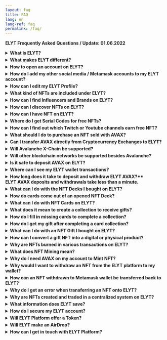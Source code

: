 ```yaml
---
layout: faq
title: FAQ
lang: en
lang-ref: faq
permalink: /faq/
---
```

<style>
      details {
    margin-bottom: 5px;
}
</style>
**ELYT Frequently Asked Questions / Update: 01.06.2022**

<details>
  <summary><b>What is ELYT?</b></summary> 
ELYT is a new generation of earning, customer loyalty and marketing platform. ELYT creates a connection between Influencer, Users and Brands. ELYT utilizes some Web3 technologies with a  unique approach and uses NFTs.
</details>

<details>
  <summary><b>What makes ELYT different?</b></summary>
With a distinctive business model, ELYT solves the problem of a falling floor price of NFTs. In addition, ELYT allows any user to create a profile account without requiring a cryptocurrency wallet. Users can acquire NFTs and conduct transactions on ELYT. This innovative method, ELYT, builds a bridge between Web2 and Web3.
</details>
  
<details>
  <summary><b>How to open an account on ELYT?</b></summary>
There are multiple ways to open an ELYT account. You can connect to ELYT with one of your recent accounts, such as Twitter, Twitch, Telegram, Facebook, Discord, your email address, or your mobile phone number. You can also connect to ELYT with your [Metamask](https://metamask.io) account and create a profile.
</details>

<details>
  <summary><b>How do I add my other social media / Metamask accounts to my ELYT account?</b></summary>
After creating your ELYT account with any option, you can define your other accounts by using the [My Social Accounts] (https://elyt.net/profile/social-accounts) section at the bottom of your account management page.
</details>

<details>
  <summary><b>How can I edit my ELYT Profile?</b></summary>
After logging into your ELYT account, you can define your account details by using the [Profile](https://elyt.net/profile/me) section at the bottom of your account management page.
</details>

<details>
  <summary><b>What kind of NFTs are included under ELYT?</b></summary>
Apart from its own NFTs, ELYT offers you many different NFT options by working with Influencers and Brands.

Those NFT options are divided into three basic categories: Decks, Cards, and Gifts.

The decks contain various cards and gifts can be bought with the collections created with these cards.
</details>

<details>
  <summary><b>How can I find Influencers and Brands on ELYT?</b></summary>
You can access all Influencers and Brands on the platform from the [Influencers] (https://elyt.net/influencers) option in the ELYT main menu.
</details>

<details>
  <summary><b>How can I discover NFTs on ELYT?</b></summary>
You can explore all NFTs on the platform with the [Explore](https://elyt.net/explore) option in the ELYT main menu.
</details>

<details>
  <summary><b>How can I have NFT on ELYT?</b></summary>
There are various methods to have NFT on ELYT;
- Follow various Twitch channels to get free decks
- Subscribe to various Twitch channels to get free decks
- Subscribing to various Youtube channels to get free decks
- Use Serial Codes to get free decks
- Pay with AVAX to buy decks
</details>

<details>
  <summary><b>Where do I get Serial Codes for free NFTs?</b></summary>
Serial Codes are distributed at a variety of events, live broadcasts, and via various platforms.
</details>

<details>
  <summary><b>How can I find out which Twitch or Youtube channels earn free NFT?</b></summary>
In the Explore section under ELYT, you can view all relevant free NFTs on ELYT by ticking Free NFTs in the left hand filter or directly using [this link](https://elyt.net/explore?free=true).
</details>

<details>
  <summary><b>What should I do to purchase an NFT sold with AVAX?</b></summary>
You must enter the [My Wallet](https://elyt.net/profile/wallet) section under your ELYT Profile page. Here you can deposit AVAX to your account on the platform with two different options.
- By transferring directly if you have linked your Metamask account
- By sending from any Avalanche C-Chain address with the deposit option.
</details>

<details>
  <summary><b>Can I transfer AVAX directly from Cryptocurrency Exchanges to ELYT?</b></summary>
Yes, you can. However, you should make sure that the cryptocurrency exchange you will send to has Avalanche C-Chain support. ELYT currently does not allow AVAX transfers via Avalanche X-Chain.
</details>

<details>
  <summary><b>Will Avalanche X-Chain be supported?</b></summary>
Currently, Avalanche X-Chain is not supported. In the future, this option can be evaluated and implemented considering user demands.
</details>

<details>
  <summary><b>Will other blockchain networks be supported besides Avalanche?</b></summary>
Yes, integration with different blockchain networks will be provided in the future.
</details>

<details>
  <summary><b>Is it safe to deposit AVAX on ELYT?</b></summary>
The infrastructure of ELYT has been designed professionally and has passed numerous audits. The hot and cold wallet structure of ELYT has been meticulously designed, and 85 percent of the assets in ELYT wallets are protected on the cold wallets. Users can deposit and withdraw AVAX at any time to their ELYT wallet.
</details>

<details>
  <summary><b>Where can I see my ELYT wallet transactions?</b></summary>
You can see all your wallet activities by entering the [My Logs] (https://elyt.net/profile/logs) section under your ELYT Profile page.
</details>

<details>
  <summary><b>How long does it take to deposit and withdraw ELYT AVAX?**<br>
ELYT AVAX deposits and withdrawals take less than a minute.
</details>

<details>
  <summary><b>What can I do with the NFT Decks I bought on ELYT?</b></summary>
All digital assets on ELYT are designed in NFT standard. For an NFT Package you have purchased;
- You can get the cards inside your NFT Deck by opening it.
- You can transfer your NFT Deck to another address on the ELYT platform.
- You can list your NFT Deck for sale with AVAX
- You Can Mint Your NFT Deck
</details>

<details>
  <summary><b>How do cards come out of an opened NFT Deck?</b></summary>
Each NFT Deck on ELYT has a distinct structure. An opened NFT Deck is burned (removed from the system), but all cards that come out of it are identified as a new NFTs for the user. These cards can have varying rarities and properties.
</details>

<details>
  <summary><b>What can I do with NFT Cards on ELYT?</b></summary>
All digital assets on ELYT are designed in NFT standard. For an NFT Card you have;
- You can transfer your NFT Card to another address on the ELYT platform.
- You can list your NFT Card for sale with AVAX
- You Can Mint Your NFT Card
- You can use your NFT Card to create a collection to buy a gift?
</details>

<details>
  <summary><b>What does it mean to create a collection to receive gifts?</b></summary>
Many gift options are offered to users on ELYT. To receive these gifts, ELYT users need to create a collection with various cards. On each gift page, users are shown which cards they need to receive that gift and how many of those cards they have.
</details>

<details>
  <summary><b>How do I fill in missing cards to complete a collection?</b></summary>
When you click on one of the missing cards, you will be taken to the card's detail page. This page lists decks that contain that card. You can purchase these decks using the options provided, and you can try to find this card by opening the decks. Remember that not every card is included in every deck; the cards are classified based on their rarity levels, and the likelihood of which cards will emerge from a deck is displayed on the relevant deck page.

ELYT users can also complete a collection by purchasing missing cards from other users who have the same card.

ELYT users can also obtain cards by creating a general purchase order for a missing card and having one of the users holding that card respond to this offer. ELYT functions as an NFT exchange thanks to this feature.
</details>

<details>
  <summary><b>How do I get my gift after completing a card collection?</b></summary>
If you have completed the collection required to receive a gift, you will be notified on the relevant gift page that you have fulfilled the necessary conditions to receive that gift, and you can then request that gift. When this is done, the Gift is identified as an NFT to the user, and the NFT Cards issued to receive the Gift are destroyed (completely removed from the system).
</details>

<details>
  <summary><b>What can I do with an NFT Gift I bought on ELYT?</b></summary>
All digital assets on ELYT are designed in NFT standard. For an NFT Gift you have;
- You can convert your NFT Gift into a digital or physical gift.
- You can transfer your NFT Gift to another address on the ELYT platform.
- You can list your NFT Gift for sale with AVAX
- You Can Mint Your NFT Gift
</details>

<details>
  <summary><b>How can I convert a gift NFT into a digital or physical product?</b></summary>
A Gift NFT is burned (completely removed from the system) as soon as it is used (Redeem), and the person using that Gift NFT is presented with a unique code and description text. The user can reach his digital or physical gift with the code he has by following the instructions given to him.
</details>

<details>
  <summary><b>Why are NFTs burned in various transactions on ELYT?</b></summary>
ELYT provides a viable business model for NFTs. The limited number of NFTs will be reduced by burning them after they have served their purpose. As the total volume decreases, we anticipate that this approach will increase the value of the remaining NFTs.
</details>

<details>
  <summary><b>What does NFT Mining mean?</b></summary>
ELYT NFTs are created in NFT standards but securely stored on a centralized structure. Users must perform Mining in order to migrate an NFT to the blockchain network. To mint, your Metamask wallet must be connected to the ELYT platform and your ELYT wallet balance must be at least 0.1 AVAX. The corresponding NFT is created on the Avalanche Blockchain network after minting and can be withdrawn to your Metamask wallet.
</details>

<details>
  <summary><b>Why do I need AVAX on my account to Mint NFT?</b></summary>
For on-chain transactions, ELYT currently utilizes the Avalanche Blockchain Network. Every transaction that occurs here has a cost. As a result, an NFT Mining transaction incurs a fee of 0.01 AVAX, which is deducted from the account of the user who is minting the NFT.
</details>

<details>
  <summary><b>Why would I want to withdraw an NFT from the ELYT platform to my wallet?</b></summary>
Because of the nature of the blockchain ecosystem, a user has complete control over his or her NFT. ELYT protects and stores NFTs for users, but the user is free to take this liability. Following the minting process, he/she can withdraw any NFTs to his/her Metamask wallet and perform any transactions on his/her wallet.
</details>

<details>
  <summary><b>How can an NFT withdrawn to Metamask wallet be transferred back to ELYT?</b></summary>
If you are connected to ELYT with the Metamask wallet containing the relevant NFT, you can go to that NFT's page and load it back to ELYT from the section showing the NFTs you own.
</details>

<details>
  <summary><b>Why do I get an error when transferring an NFT onto ELYT?</b></summary>
On ELYT, NFT transfers are only possible between addresses on the system. If the recipient address to which you want to transfer NFT does not belong to an ELYT account, the transfer will fail. To send NFT to addresses other than ELYT, first mint the relevant NFT, withdraw it to your Metamask wallet, and then send it using the traditional method.
</details>

<details>
  <summary><b>Why are NFTs created and traded in a centralized system on ELYT?</b></summary>
Millions of people have never used blockchain applications or have a cryptocurrency wallet. ELYT makes it possible for those users to have NFTs in the simplest way possible. However, in order to accomplish this, ELYT infrastructure must function in a custodial manner. Furthermore, ELYT allows all of its users to mint their NFTs and freely move them off the platform.
</details>

<details>
  <summary><b>What information does ELYT save?</b></summary>
ELYT stores the information you share on your profile page and information about your transactions on the platform. You can access detailed information in our User and Confidentiality Agreements.
</details>

<details>
  <summary><b>How do I secure my ELYT account?</b></summary>
You should ensure that you have complete control over your social media accounts, e-mail , mobile phone number and Metamask account. For NFT and AVAX withdrawals, ELYT uses two-factor authentication (2FA), but if your social media accounts or Metamask wallet account that you use to connect to ELYT are compromised in any way, malicious people may gain access to your ELYT account. Similarly, if malicious individuals gain access to your 2FA methods, they will be able to withdraw your assets from the platform. Users are responsible for safeguarding their accounts and 2FA tools.
</details>

<details>
  <summary><b>Will ELYT Platform offer a Token?</b></summary>
In the future, we will share details about the ELYT Token structure, economy and utilization. 
</details>


<details>
  <summary><b>Will ELYT make an AirDrop?</b></summary>
Why not? If we were you, we would create a complete profile and try to do as many transactions as possible ;)
</details>


<details>
  <summary><b>How can I get in touch with ELYT Platform?</b></summary>
You can contact us with the forms at the footer section of our site, and share your questions, suggestions and problems with us.
</details>


